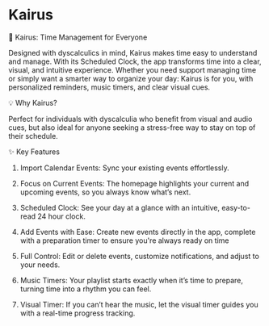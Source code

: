 # Kairus

🌟 Kairus: Time Management for Everyone

Designed with dyscalculics in mind, Kairus makes time easy to understand and manage. 
With its Scheduled Clock, the app transforms time into a clear, visual, and intuitive experience.
Whether you need support managing time or simply want a smarter way to organize your day: Kairus is for you, with personalized reminders, music timers, and clear visual cues.

💡 Why Kairus?

Perfect for individuals with dyscalculia who benefit from visual and audio cues, but also ideal for anyone seeking a stress-free way to stay on top of their schedule.

✨ Key Features

1. Import Calendar Events: Sync your existing events effortlessly.

2. Focus on Current Events: The homepage highlights your current and upcoming events, so you always know what’s next.

3. Scheduled Clock: See your day at a glance with an intuitive, easy-to-read 24 hour clock.

4. Add Events with Ease: Create new events directly in the app, complete with a preparation timer to ensure you're always ready on time
   
5. Full Control: Edit or delete events, customize notifications, and adjust to your needs.

6. Music Timers: Your playlist starts exactly when it’s time to prepare, turning time into a rhythm you can feel.

7. Visual Timer: If you can’t hear the music, let the visual timer guides you with a real-time progress tracking.




